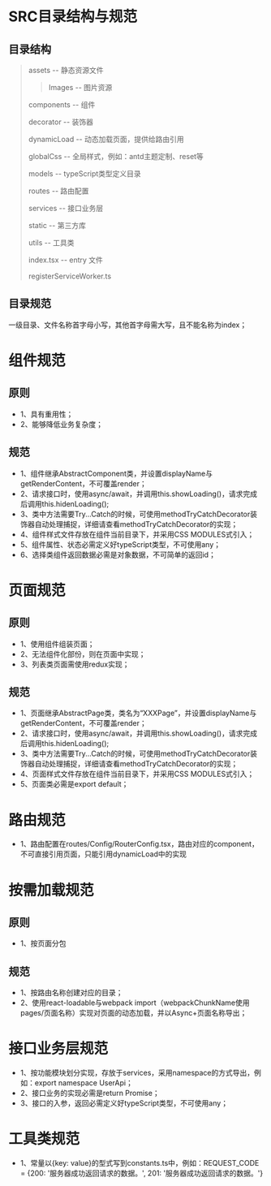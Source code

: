 # SRC目录结构与规范 #

## 目录结构

> assets -- 静态资源文件
> > Images -- 图片资源
> 
> components -- 组件
>
> decorator -- 装饰器
> 
> dynamicLoad -- 动态加载页面，提供给路由引用
> 
> globalCss -- 全局样式，例如：antd主题定制、reset等
> 
> models -- typeScript类型定义目录
> 
> routes -- 路由配置
>
> services -- 接口业务层
> 
> static -- 第三方库
>
> utils -- 工具类
> 
> index.tsx -- entry 文件
> 
> registerServiceWorker.ts

## 目录规范

一级目录、文件名称首字母小写，其他首字母需大写，且不能名称为index；

# 组件规范 #

## 原则 ##
* 1、具有重用性；
* 2、能够降低业务复杂度；

## 规范 ##
* 1、组件继承AbstractComponent类，并设置displayName与getRenderContent，不可覆盖render；
* 2、请求接口时，使用async/await，并调用this.showLoading()，请求完成后调用this.hidenLoading();
* 3、类中方法需要Try...Catch的时候，可使用methodTryCatchDecorator装饰器自动处理捕捉，详细请查看methodTryCatchDecorator的实现；
* 4、组件样式文件存放在组件当前目录下，并采用CSS MODULES式引入；
* 5、组件属性、状态必需定义好typeScript类型，不可使用any；
* 6、选择类组件返回数据必需是对象数据，不可简单的返回id；

# 页面规范 #

## 原则 ##
* 1、使用组件组装页面；
* 2、无法组件化部份，则在页面中实现；
* 3、列表类页面需使用redux实现；

## 规范 ##
* 1、页面继承AbstractPage类，类名为“XXXPage”，并设置displayName与getRenderContent，不可覆盖render；
* 2、请求接口时，使用async/await，并调用this.showLoading()，请求完成后调用this.hidenLoading();
* 3、类中方法需要Try...Catch的时候，可使用methodTryCatchDecorator装饰器自动处理捕捉，详细请查看methodTryCatchDecorator的实现；
* 4、页面样式文件存放在组件当前目录下，并采用CSS MODULES式引入；
* 5、页面类必需是export default；

# 路由规范 #
* 1、路由配置在routes/Config/RouterConfig.tsx，路由对应的component，不可直接引用页面，只能引用dynamicLoad中的实现

# 按需加载规范 #

## 原则 ##
* 1、按页面分包

## 规范 ##
* 1、按路由名称创建对应的目录；
* 2、使用react-loadable与webpack import（webpackChunkName使用pages/页面名称）实现对页面的动态加载，并以Async+页面名称导出；

# 接口业务层规范 #
* 1、按功能模块划分实现，存放于services，采用namespace的方式导出，例如：export namespace UserApi；
* 2、接口业务的实现必需是return Promise；
* 3、接口的入参，返回必需定义好typeScript类型，不可使用any；

# 工具类规范 #
* 1、常量以{key: value}的型式写到constants.ts中，例如：REQUEST_CODE = {200: '服务器成功返回请求的数据。', 201: '服务器成功返回请求的数据。'}
